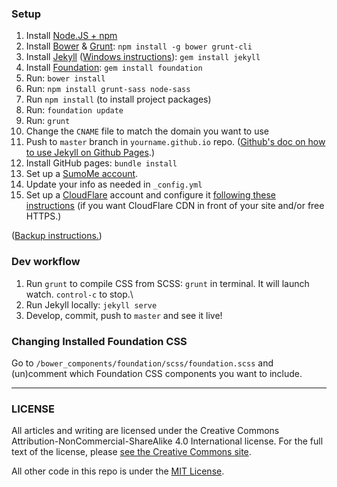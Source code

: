 ### Setup
1. Install [Node.JS + npm](https://nodejs.org/)
2. Install [Bower](http://bower.io/) & [Grunt](http://gruntjs.com/): `npm install -g bower grunt-cli`
3. Install [Jekyll](http://jekyllrb.com/) ([Windows instructions](http://jekyll-windows.juthilo.com/)): `gem install jekyll`
4. Install [Foundation](http://foundation.zurb.com/docs/sass.html#cli): `gem install foundation`
5. Run: `bower install`
6. Run: `npm install grunt-sass node-sass`
7. Run `npm install` (to install project packages)
6. Run: `foundation update`
7. Run: `grunt`
7. Change the `CNAME` file to match the domain you want to use
8. Push to `master` branch in `yourname.github.io` repo. ([Github's doc on how to use Jekyll on Github Pages](https://help.github.com/articles/using-jekyll-with-pages).)
9. Install GitHub pages: `bundle install`
11. Set up a [SumoMe account](http://sumome.com).
10. Update your info as needed in `_config.yml`
11. Set up a [CloudFlare](https://www.cloudflare.com/) account and configure it [following these instructions](https://scotch.io/tutorials/jekyll-github-pages-and-cloudflare-for-pagespeed-win#cloudflare) (if you want CloudFlare CDN in front of your site and/or free HTTPS.)

([Backup instructions.](http://www.daigo.org/2013/11/installing-npm-on-mavericks-macbook-pro/))

### Dev workflow
1. Run `grunt` to compile CSS from SCSS: `grunt` in terminal. It will launch watch. `control-c` to stop.\
2. Run Jekyll locally: `jekyll serve`
3. Develop, commit, push to `master` and see it live!

### Changing Installed Foundation CSS
Go to `/bower_components/foundation/scss/foundation.scss` and (un)comment which Foundation CSS components you want to include.

***

### LICENSE
All articles and writing are licensed under the Creative Commons Attribution-NonCommercial-ShareAlike 4.0 International license. For the full text of the license, please [see the Creative Commons site](https://creativecommons.org/licenses/by-nc-sa/4.0/).

All other code in this repo is under the [MIT License](/LICENSE).